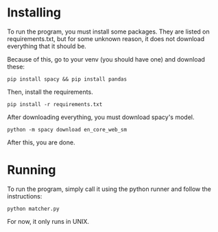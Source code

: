 # Installing
To run the program, you must install some packages. They are listed on requirements.txt, but for some unknown reason, it does not download everything that it should be. 

Because of this, go to your venv (you should have one) and download these:

`pip install spacy && pip install pandas`

Then, install the requirements.

`pip install -r requirements.txt`

After downloading everything, you must download spacy's model.

`python -m spacy download en_core_web_sm`

After this, you are done.

# Running
To run the program, simply call it using the python runner and follow the instructions:

`python matcher.py`

For now, it only runs in UNIX.